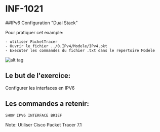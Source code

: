 # INF-1021

##IPv6 Configuration "Dual Stack"

Pour pratiquer cet example:
```
- utiliser PacketTracer
- Ouvrir le fichier ../0.IPv4/Modele/IPv4.pkt
- Executer les commandes du fichier .txt dans le repertoire Modele
```

![alt tag](https://github.com/CollegeBoreal/INF1040-201-17A-02/blob/master/5.Connectivite/1.IPv6/Modele/IPv6.png)

## Le but de l'exercice:

Configurer les interfaces en IPV6

## Les commandes a retenir:

```
SHOW IPV6 INTERFACE BRIEF 
```

Note: Utiliser Cisco Packet Tracer 7.1
